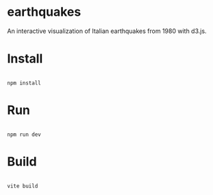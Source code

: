 # earthquakes
An interactive visualization of Italian earthquakes from 1980 with d3.js. 

# Install
```shell

npm install

```

# Run

```shell

npm run dev

```


# Build

```shell

vite build

```



